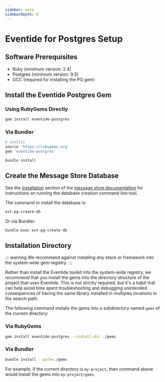 ```yaml
---
sidebar: auto
sidebarDepth: 0
---
```


# Eventide for Postgres Setup

## Software Prerequisites

- Ruby (minimum version: 2.4)
- Postgres (minimum version: 9.5)
- GCC (required for installing the PG gem)

## Install the Eventide Postgres Gem

### Using RubyGems Directly
``` bash
gem install eventide-postgres
```

### Via Bundler

``` ruby
# Gemfile
source 'https://rubygems.org'
gem 'eventide-postgres'
```

``` bash
bundle install
```

## Create the Message Store Database

See the [installation](/user-guide/message-store/install.md) section of the [message store documentation](/user-guide/message-store/) for instructions on running the database creation command line tool.

The command to install the database is:

``` bash
evt-pg-create-db
```

Or via Bundler:

``` bash
bundle exec evt-pg-create-db
```

## Installation Directory

::: warning
We recommend against installing _any_ stack or framework into the system-wide gem registry.
:::

Rather than install the Eventide toolkit into the system-wide registry, we _recommend_ that you install the gems into the directory structure of the project that uses Eventide. This is not strictly required, but it's a habit that can help avoid time spent troubleshooting and debugging unintended consequences of having the same library installed in multiples locations in the search path.

The following command installs the gems into a subdirectory named `gems` of the current directory:

### Via RubyGems

``` bash
gem install eventide-postgres --install-dir ./gems
```

### Via Bundler

``` bash
bundle install --path=./gems
```

For example, if the current directory is `my-project`, then command above would install the gems into `my-project/gems`.
